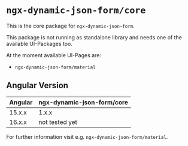 # `ngx-dynamic-json-form/core`

This is the core package for `ngx-dynamic-json-form`.

This package is not running as standalone library and needs one of the available UI-Packages too.

At the moment available UI-Pages are:

- `ngx-dynamic-json-form/material`

## Angular Version

<table width="100%">
  <thead>
    <tr>
      <th align="left">Angular</th>
      <th align="left">ngx-dynamic-json-form/core</th>
    </tr>
  </thead>
  <tbody>
    <tr>
      <td>15.x.x</td>
      <td>1.x.x</td>
    </tr>
    <tr>
      <td>16.x.x</td>
      <td>not tested yet</td>
    </tr>
  </tbody>
</table>

For further information visit e.g. `ngx-dynamic-json-form/material`.

